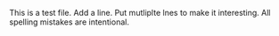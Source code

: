 This is a test file.
Add a line.
Put mutliplte lnes to make it interesting.
All spelling mistakes are intentional.
